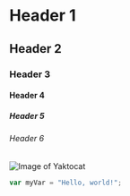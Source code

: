 # Header 1
## Header 2
### Header 3
#### Header 4
##### Header 5
###### Header 6 

![Image of Yaktocat](https://octodex.github.com/images/yaktocat.png)


``` javascript
var myVar = "Hello, world!";
```
